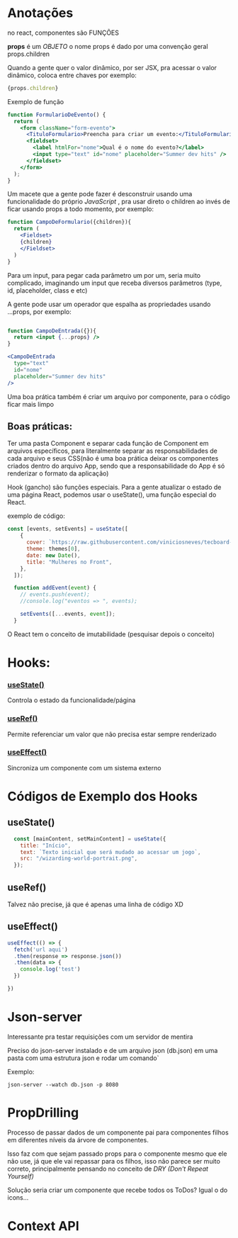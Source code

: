 # Anotações

no react, componentes são FUNÇÕES

__props__ é um _OBJETO_
o nome props é dado por uma convenção geral
props.children

Quando a gente quer o valor dinâmico, por ser JSX, pra acessar o valor dinâmico, coloca entre chaves
por exemplo: 

```js 
{props.children}
```

Exemplo de função

```jsx
function FormularioDeEvento() {
  return (
    <form className="form-evento">
      <TituloFormulario>Preencha para criar um evento:</TituloFormulario>
      <fieldset>
        <label htmlFor="nome">Qual é o nome do evento?</label>
        <input type="text" id="nome" placeholder="Summer dev hits" />
      </fieldset>
    </form>
  );
}
```

Um macete que a gente pode fazer é desconstruir usando uma funcionalidade do próprio _JavaScript_ , pra usar direto o children ao invés de ficar usando props a todo momento, por exemplo:

```jsx
function CampoDeFormulario({children}){
  return (
    <Fieldset>
    {children}
    </Fieldset>
  )
}
```

Para um input, para pegar cada parâmetro um por um, seria muito complicado, imaginando um input que receba diversos parâmetros (type, id, placeholder, class e etc)

A gente pode usar um operador que espalha as propriedades usando ...props, por exemplo:

```jsx

function CampoDeEntrada({}){
  return <input {...props} />
}

<CampoDeEntrada 
  type="text" 
  id="nome" 
  placeholder="Summer dev hits" 
/>
```

Uma boa prática também é criar um arquivo por componente, para o código ficar mais limpo

## Boas práticas:

Ter uma pasta Component e separar cada função de Component em arquivos específicos, para literalmente separar as responsabilidades de cada arquivo e seus CSS(não é uma boa prática deixar os componentes criados dentro do arquivo App, sendo que a responsabilidade do App é só renderizar o formato da aplicação)

Hook (gancho) são funções especiais.
Para a gente atualizar o estado de uma página React, podemos usar o useState(), uma função especial do React.

exemplo de código:
```jsx
const [events, setEvents] = useState([
    {
      cover: `https://raw.githubusercontent.com/viniciosneves/tecboard-assets/refs/heads/main/imagem_1.png`,
      theme: themes[0],
      date: new Date(),
      title: "Mulheres no Front",
    },
  ]);

  function addEvent(event) {
    // events.push(event);
    //console.log("eventos => ", events);

    setEvents([...events, event]);
  }
```

O React tem o conceito de imutabilidade (pesquisar depois o conceito)

# Hooks:

### [useState()](https://react.dev/reference/react/useState) 
Controla o estado da funcionalidade/página

### [useRef()](https://react.dev/reference/react/useRef) 
Permite referenciar um valor que não precisa estar sempre renderizado

### [useEffect()](https://react.dev/reference/react/useEffect) 

Sincroniza um componente com um sistema externo

# Códigos de Exemplo dos Hooks

## useState() 

```jsx
  const [mainContent, setMainContent] = useState({
    title: "Início",
    text: `Texto inicial que será mudado ao acessar um jogo`,
    src: "/wizarding-world-portrait.png",
  });
```

## useRef()

Talvez não precise, já que é apenas uma linha de código XD

## useEffect()

```jsx
useEffect(() => {
  fetch('url aqui')
  .then(response => response.json())
  .then(data => {
    console.log('test')
  })

})
```

# Json-server 
Interessante pra testar requisições com um servidor de mentira

Preciso do json-server instalado e de um arquivo json (db.json) em uma pasta com uma estrutura json e rodar um comando`

Exemplo: 

```json-server --watch db.json -p 8080```

# PropDrilling

Processo de passar dados de um componente pai para componentes filhos em diferentes níveis da árvore de componentes.

Isso faz com que sejam passado props para o componente mesmo que ele não use, já que ele vai repassar para os filhos, isso não parece ser muito correto, principalmente pensando no conceito de _*DRY (Don't Repeat Yourself)*_

Solução seria criar um componente que recebe todos os ToDos? Igual o do icons...

# Context API

